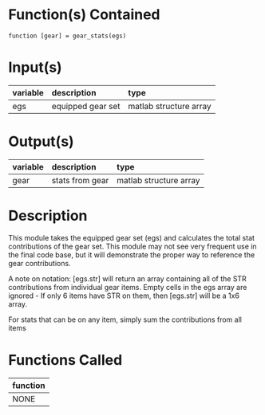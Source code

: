 # Function(s) Contained #

`function [gear] = gear_stats(egs)`

# Input(s) #

| variable | description | type |
|:---------|:------------|:-----|
| egs	     | equipped gear set | matlab structure array |

# Output(s) #

| variable | description | type |
|:---------|:------------|:-----|
| gear     | stats from gear | matlab structure array |

# Description #
This module takes the equipped gear set (egs) and calculates the total
stat contributions of the gear set.  This module may not see very
frequent use in the final code base, but it will demonstrate the proper
way to reference the gear contributions.

A note on notation: [egs.str] will return an array containing all of the
STR contributions from individual gear items.  Empty cells in the egs
array are ignored - If only 6 items have STR on them, then [egs.str] will
be a 1x6 array.

For stats that can be on any item, simply sum the contributions from all
items

# Functions Called #
| function |
|:---------|
| NONE     |
